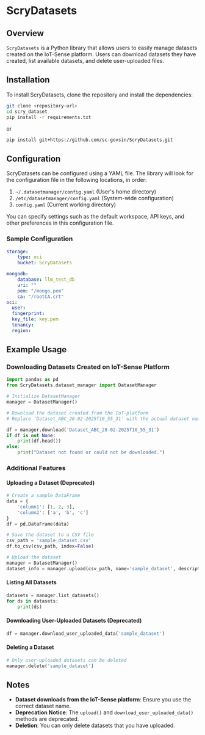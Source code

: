# ScryDatasets
## Overview
`ScryDatasets` is a Python library that allows users to easily manage datasets created on the IoT-Sense platform. Users can download datasets they have created, list available datasets, and delete user-uploaded files.

## Installation

To install ScryDatasets, clone the repository and install the dependencies:

```bash
git clone <repository-url>
cd scry_dataset
pip install -r requirements.txt
```
or 
```
pip install git+https://github.com/sc-govsin/ScryDatasets.git
```
## Configuration

ScryDatasets can be configured using a YAML file. The library will look for the configuration file in the following locations, in order:

1. `~/.datasetmanager/config.yaml` (User's home directory)
2. `/etc/datasetmanager/config.yaml` (System-wide configuration)
3. `config.yaml` (Current working directory)

You can specify settings such as the default workspace, API keys, and other preferences in this configuration file.

### Sample Configuration

```yaml
storage:
    type: oci
    bucket: ScryDatasets

mongodb:
    database: llm_test_db
    uri: ""
    pem: "/mongo.pem"
    ca: "/rootCA.crt"
oci:
  user: 
  fingerprint: 
  key_file: key.pem
  tenancy: 
  region: 
```

## Example Usage

### Downloading Datasets Created on IoT-Sense Platform
```python
import pandas as pd
from ScryDatasets.dataset_manager import DatasetManager

# Initialize DatasetManager
manager = DatasetManager()

# Download the dataset created from the IoT-platform
# Replace 'Dataset_ABC_28-02-2025T10_55_31' with the actual dataset name

df = manager.download('Dataset_ABC_28-02-2025T10_55_31')
if df is not None:
    print(df.head())
else:
    print("Dataset not found or could not be downloaded.")
```

### Additional Features

#### Uploading a Dataset (Deprecated)
```python
# Create a sample DataFrame
data = {
    'column1': [1, 2, 3],
    'column2': ['a', 'b', 'c']
}
df = pd.DataFrame(data)

# Save the dataset to a CSV file
csv_path = 'sample_dataset.csv'
df.to_csv(csv_path, index=False)

# Upload the dataset
manager = DatasetManager()
dataset_info = manager.upload(csv_path, name='sample_dataset', description='Sample dataset', tags=['sample'])
```

#### Listing All Datasets
```python
datasets = manager.list_datasets()
for ds in datasets:
    print(ds)
```

#### Downloading User-Uploaded Datasets (Deprecated)
```python
df = manager.download_user_uploaded_data('sample_dataset')
```

#### Deleting a Dataset
```python
# Only user-uploaded datasets can be deleted
manager.delete('sample_dataset')
```

## Notes
- **Dataset downloads from the IoT-Sense platform**: Ensure you use the correct dataset name.
- **Deprecation Notice**: The `upload()` and `download_user_uploaded_data()` methods are deprecated.
- **Deletion**: You can only delete datasets that you have uploaded.